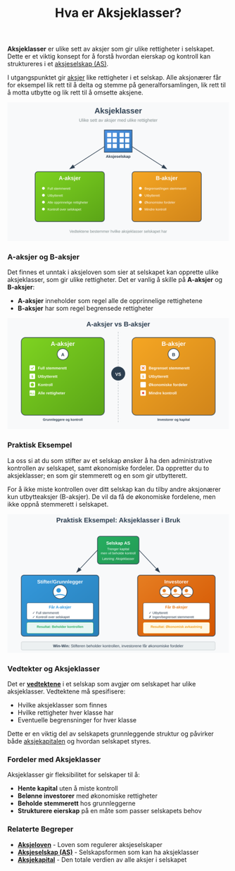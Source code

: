 ﻿---
title: "Hva er Aksjeklasser?"
seoTitle: "Hva er Aksjeklasser?"
description: '**Aksjeklasser** er ulike sett av aksjer som gir ulike rettigheter i selskapet. Dette er et viktig konsept for å forstå hvordan eierskap og kontroll kan struk...'
summary: "Hva aksjeklasser er, forskjellen på A- og B-aksjer og hvordan vedtekter styrer rettigheter, utbytte og stemmerett i et aksjeselskap."
---

**Aksjeklasser** er ulike sett av aksjer som gir ulike rettigheter i selskapet. Dette er et viktig konsept for å forstå hvordan eierskap og kontroll kan struktureres i et [aksjeselskap (AS)](/blogs/regnskap/hva-er-et-aksjeselskap "Hva er et Aksjeselskap? Komplett Guide til Selskapsformen").

I utgangspunktet gir [aksjer](/blogs/regnskap/hva-er-en-aksje "Hva er en Aksje? En Enkel Forklaring") like rettigheter i et selskap. Alle aksjonærer får for eksempel lik rett til å delta og stemme på generalforsamlingen, lik rett til å motta utbytte og lik rett til å omsette aksjene.

![Illustrasjon som viser konseptet om aksjeklasser](hva-er-aksjeklasser-image.svg)

### A-aksjer og B-aksjer

Det finnes et unntak i aksjeloven som sier at selskapet kan opprette ulike aksjeklasser, som gir ulike rettigheter. Det er vanlig å skille på **A-aksjer** og **B-aksjer**:

- **A-aksjer** inneholder som regel alle de opprinnelige rettighetene
- **B-aksjer** har som regel begrensede rettigheter

![Sammenligning av A-aksjer og B-aksjer med deres respektive rettigheter](a-aksjer-vs-b-aksjer.svg)

### Praktisk Eksempel

La oss si at du som stifter av et selskap ønsker å ha den administrative kontrollen av selskapet, samt økonomiske fordeler. Da oppretter du to aksjeklasser; en som gir stemmerett og en som gir utbytterett.

For å ikke miste kontrollen over ditt selskap kan du tilby andre aksjonærer kun utbytteaksjer (B-aksjer). De vil da få de økonomiske fordelene, men ikke oppnå stemmerett i selskapet.

![Eksempel på hvordan aksjeklasser brukes for å beholde kontroll](aksjeklasser-eksempel.svg)

### Vedtekter og Aksjeklasser

Det er **[vedtektene](/blogs/regnskap/hva-er-vedtekter-for-aksjeselskap "Hva er Vedtekter for Aksjeselskap? Krav og Innhold")** i et selskap som avgjør om selskapet har ulike aksjeklasser. Vedtektene må spesifisere:

- Hvilke aksjeklasser som finnes
- Hvilke rettigheter hver klasse har
- Eventuelle begrensninger for hver klasse

Dette er en viktig del av selskapets grunnleggende struktur og påvirker både [aksjekapitalen](/blogs/regnskap/hva-er-aksjekapital "Hva er Aksjekapital? Krav og Forklaring") og hvordan selskapet styres.

### Fordeler med Aksjeklasser

Aksjeklasser gir fleksibilitet for selskaper til å:

- **Hente kapital** uten å miste kontroll
- **Belønne investorer** med økonomiske rettigheter
- **Beholde stemmerett** hos grunnleggerne
- **Strukturere eierskap** på en måte som passer selskapets behov

### Relaterte Begreper

- **[Aksjeloven](/blogs/regnskap/hva-er-aksjeloven "Hva er Aksjeloven? Regler for Aksjeselskaper i Norge")** - Loven som regulerer aksjeselskaper
- **[Aksjeselskap (AS)](/blogs/regnskap/hva-er-et-aksjeselskap "Hva er et Aksjeselskap? Komplett Guide til Selskapsformen")** - Selskapsformen som kan ha aksjeklasser
- **[Aksjekapital](/blogs/regnskap/hva-er-aksjekapital "Hva er Aksjekapital? Krav og Forklaring")** - Den totale verdien av alle aksjer i selskapet











